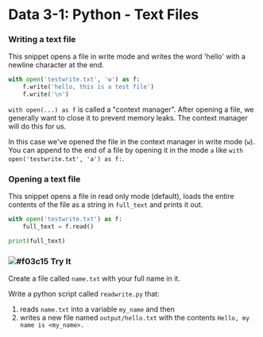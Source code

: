 # Data 3-1: Python - Text Files

### Writing a text file

This snippet opens a file in write mode and writes the word 'hello' with a newline character at the end.

```python
with open('testwrite.txt', 'w') as f:
    f.write('hello, this is a test file')
    f.write('\n')
```

`with open(...) as f` is called a "context manager". After opening a file, we generally want to close it to prevent memory leaks. The context manager will do this for us.

In this case we've opened the file in the context manager in write mode (`w`). You can append to the end of a file by opening it in the mode `a` like `with open('testwrite.txt', 'a') as f:`.

### Opening a text file

This snippet opens a file in read only mode (default), loads the entire contents of the file as a string in `full_text` and prints it out.

```python
with open('testwrite.txt') as f:
    full_text = f.read()

print(full_text)
```


### ![#f03c15](https://placehold.it/15/f03c15/000000?text=+) Try It

Create a file called `name.txt` with your full name in it.

Write a python script called `readwrite.py` that:

1. reads `name.txt` into a variable `my_name` and then
2. writes a new file named `output/hello.txt` with the contents `Hello, my name is <my_name>.`
